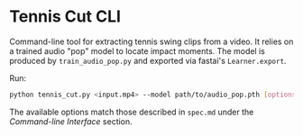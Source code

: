 # Tennis Cut CLI

Command-line tool for extracting tennis swing clips from a video. It relies on a
trained audio "pop" model to locate impact moments. The model is produced by
`train_audio_pop.py` and exported via fastai's `Learner.export`.

Run:

```bash
python tennis_cut.py <input.mp4> --model path/to/audio_pop.pth [options]
```

The available options match those described in `spec.md` under the *Command-line Interface* section.
